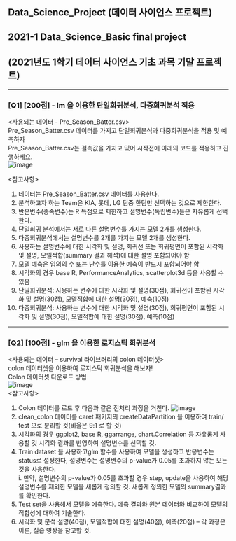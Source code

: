## Data_Science_Project (데이터 사이언스 프로젝트)
## 2021-1 Data_Science_Basic final project 
## (2021년도 1학기 데이터 사이언스 기초 과목 기말 프로젝트)
---
### [Q1] [200점] - lm 을 이용한 단일회귀분석, 다중회귀분석 적용
<사용되는 데이터 - Pre_Season_Batter.csv>   
Pre_Season_Batter.csv 데이터를 가지고 단일회귀분석과 다중회귀분석을 적용 및 예측하자   
Pre_Season_Batter.csv는 결측값을 가지고 있어 시작전에 아래의 코드를 적용하고 진행하세요.   
![image](https://user-images.githubusercontent.com/92451281/169382571-d41594c0-0ba3-4b6d-bec5-d68e05458037.png)

<참고사항>
1. 데이터는 Pre_Season_Batter.csv 데이터를 사용한다.
2. 분석하고자 하는 Team은 KIA, 롯데, LG 팀중 한팀만 선택하는 것으로 제한한다.
3. 반은변수(종속변수)는 R 득점으로 제한하고 설명변수(독립변수)들은 자유롭게 선택한다.
4. 단일회귀 분석에서는 서로 다른 설명변수를 가지는 모델 2개를 생성한다.
5. 다중회귀분석에서는 설명변수를 2개를 가지는 모델 2개를 생성한다.
6. 사용하는 설명변수에 대한 시각화 및 설명, 회귀선 또는 회귀평면이 포함된 시각화 및 설명, 모델적합(summary 결과 해석)에 대한 설명 포함되어야 함
7. 모델 예측은 임의의 수 또는 난수를 이용한 예측이 반드시 포함되어야 함
8. 시각화의 경우 base R, PerformanceAnalytics, scatterplot3d 등을 사용할 수 있음
9. 단일회귀분석: 사용하는 변수에 대한 시각화 및 설명(30점), 회귀선이 포함된 시각화 및 설명(30점), 모델적합에 대한 설명(30점), 예측(10점)
10. 다중회귀분석: 사용하는 변수에 대한 시각화 및 설명(30점), 회귀평면이 포함된 시각화 및 설명(30점), 모델적합에 대한 설명(30점), 예측(10점)
---
### [Q2] [100점] - glm 을 이용한 로지스틱 회귀분석
<사용되는 데이터 – survival 라이브러리의 colon 데이터셋>   
colon 데이터셋을 이용하여 로지스틱 회귀분석을 해보자!   
Colon 데이터셋 다운로드 방법   
![image](https://user-images.githubusercontent.com/92451281/169385730-92094089-db05-406d-b76e-3a48d0561a16.png)   
<참고사항>   
1. Colon 데이터를 로드 후 다음과 같은 전처리 과정을 거친다.
![image](https://user-images.githubusercontent.com/92451281/169384684-f53324e9-e96d-46c9-a1b2-78a629e3ceb5.png)
2. clean_colon 데이터를 caret 패키지의 createDataPartition 을 이용하여 train/ test 으로 분리할 것(비율은 9:1 로 할 것)
3. 시각화의 경우 ggplot2, base R, ggarrange, chart.Correlation 등 자유롭게 사용할 것 시각화 결과를 반영하여 설명변수를 선택할 것.
4. Train dataset 을 사용하고glm 함수를 사용하여 모델을 생성하고 반응변수는 status로 설정한다, 설명변수는 설명변수의 p-value가 0.05를 초과하지 않는 모든 것을 사용한다.   
i.	만약, 설명변수의 p-value가 0.05를 초과할 경우 step, update을 사용하여 해당 설명변수를 제외한 모델을 새롭게 정의할 것. 새롭게 정의한 모델의 summary결과를 확인한다.
5. Test set을 사용해서 모델을 예측한다. 예측 결과와 원본 데이터와 비교하여 모델의 적합성에 대하여 기술한다.
6.	시각화 및 분석 설명(40점), 모델적합에 대한 설명(40점), 예측(20점) – 각 과정은 이론, 실습 영상을 참고할 것.
